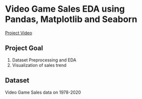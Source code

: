 # Video Game Sales EDA using Pandas, Matplotlib and Seaborn
[Project Video](https://youtu.be/ww_hSGn9uB8)

## Project Goal
1. Dataset Preprocessing and EDA
2. Visualization of sales trend

## Dataset
Video Game Sales data on 1978-2020
